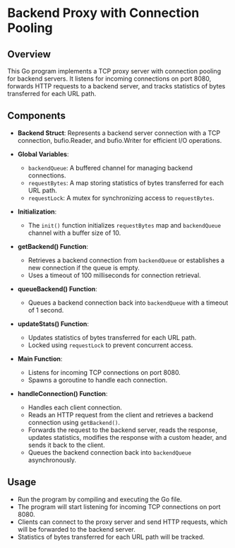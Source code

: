 # Backend Proxy with Connection Pooling

## Overview

This Go program implements a TCP proxy server with connection pooling for backend servers. It listens for incoming connections on port 8080, forwards HTTP requests to a backend server, and tracks statistics of bytes transferred for each URL path.

## Components

- **Backend Struct**: Represents a backend server connection with a TCP connection, bufio.Reader, and bufio.Writer for efficient I/O operations.

- **Global Variables**:

  - `backendQueue`: A buffered channel for managing backend connections.
  - `requestBytes`: A map storing statistics of bytes transferred for each URL path.
  - `requestLock`: A mutex for synchronizing access to `requestBytes`.

- **Initialization**:

  - The `init()` function initializes `requestBytes` map and `backendQueue` channel with a buffer size of 10.

- **getBackend() Function**:

  - Retrieves a backend connection from `backendQueue` or establishes a new connection if the queue is empty.
  - Uses a timeout of 100 milliseconds for connection retrieval.

- **queueBackend() Function**:

  - Queues a backend connection back into `backendQueue` with a timeout of 1 second.

- **updateStats() Function**:

  - Updates statistics of bytes transferred for each URL path.
  - Locked using `requestLock` to prevent concurrent access.

- **Main Function**:

  - Listens for incoming TCP connections on port 8080.
  - Spawns a goroutine to handle each connection.

- **handleConnection() Function**:
  - Handles each client connection.
  - Reads an HTTP request from the client and retrieves a backend connection using `getBackend()`.
  - Forwards the request to the backend server, reads the response, updates statistics, modifies the response with a custom header, and sends it back to the client.
  - Queues the backend connection back into `backendQueue` asynchronously.

## Usage

- Run the program by compiling and executing the Go file.
- The program will start listening for incoming TCP connections on port 8080.
- Clients can connect to the proxy server and send HTTP requests, which will be forwarded to the backend server.
- Statistics of bytes transferred for each URL path will be tracked.
